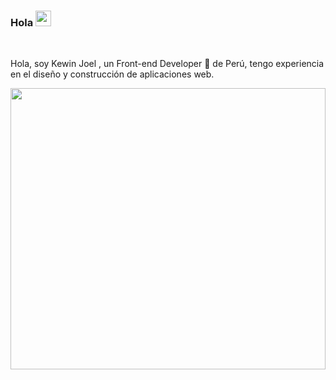 ### Hola <img src = "https://media.giphy.com/media/hvRJCLFzcasrR4ia7z/giphy.gif" width = "25px">
<br />

Hola, soy Kewin Joel , un Front-end Developer 🚀 de Perú, tengo experiencia en el diseño y construcción de aplicaciones web.

<img src = "https://i.pinimg.com/originals/3c/d2/2a/3cd22aba559021ceb78189475ad918f4.gif" height="450px" width = " 100% "  />
  
